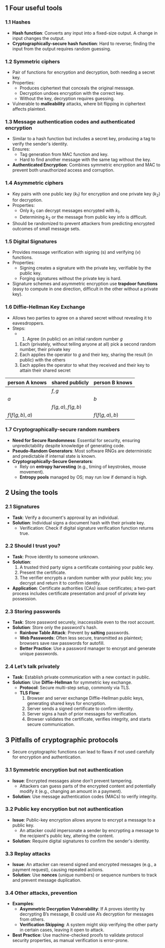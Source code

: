## 1 Four useful tools

### 1.1 Hashes
- **Hash function**: Converts any input into a fixed-size output. A change in input changes the output.
- **Cryptographically-secure hash function**: Hard to reverse; finding the input from the output requires random guessing.
### 1.2 Symmetric ciphers
- Pair of functions for encryption and decryption, both needing a secret key.
- Properties:
	- Produces ciphertext that conceals the original message.
	- Decryption undoes encryption with the correct key.
	- Without the key, decryption requires guessing.
- Vulnerable to **malleability** attacks, where bit flipping in ciphertext affects plaintext.
### 1.3 Message authentication codes and authenticated encryption
- Similar to a hash function but includes a secret key, producing a tag to verify the sender's identity.
- Ensures:
	- Tag generation from MAC function and key.
	- Hard to find another message with the same tag without the key.
- **Authenticated Encryption**: Combines symmetric encryption and MAC to prevent both unauthorized access and corruption.
### 1.4 Asymmetric ciphers
- Key pairs with one public key ($k_1$) for encryption and one private key ($k_2$) for decryption.
- Properties:
	- Only $k_2$ can decrypt messages encrypted with $k_1$.
	- Determining $k_2$ or the message from public key info is difficult.
- Should be randomized to prevent attackers from predicting encrypted outcomes of small message sets.
### 1.5 Digital Signatures
- Provides message verification with signing (s) and verifying (v) functions.
- Properties:
	- Signing creates a signature with the private key, verifiable by the public key.
	- Forging signatures without the private key is hard.
- Signature schemes and asymmetric encryption use **trapdoor functions** (easy to compute in one direction, difficult in the other without a private key).
### 1.6 Diffie-Hellman Key Exchange
- Allows two parties to agree on a shared secret without revealing it to eavesdroppers.
- Steps:
    - 1. Agree (in public) on an initial random number $g$
	1. Each (privately, without telling anyone at all) pick a second random number, their private key
	2. Each applies the operator to $g$ and their key, sharing the result (in public) with the others
	3. Each applies the operator to what they received and their key to attain their shared secret

| person A knows | shared publicly | person B knows |
| -------------- | --------------- | -------------- |
|                | $f,g$           |                |
| $a$            |                 | $b$            |
|                | $f(g,a),f(g,b)$ |                |
| $f(f(g,b),a)$  |                 | $f(f(g,a),b)$  |
### 1.7 Cryptographically-secure random numbers
- **Need for Secure Randomness**: Essential for security, ensuring unpredictability despite knowledge of generating code.
- **Pseudo-Random Generators**: Most software RNGs are deterministic and predictable if internal state is known.
- **Cryptographically-Secure Generators**:
	- Rely on **entropy harvesting** (e.g., timing of keystrokes, mouse movement).
	- **Entropy pools** managed by OS; may run low if demand is high.
## 2 Using the tools

### 2.1 Signatures
- **Task**: Verify a document's approval by an individual.
- **Solution**: Individual signs a document hash with their private key.
    - Verification: Check if digital signature verification function returns true.
### 2.2 Should I trust you?
- **Task**: Prove identity to someone unknown.
- **Solution**:
    1. A trusted third party signs a certificate containing your public key.
    2. Present the certificate.
    3. The verifier encrypts a random number with your public key; you decrypt and return it to confirm identity.
- **Application**: Certificate authorities (CAs) issue certificates; a two-part process includes certificate presentation and proof of private key possession.
### 2.3 Storing passwords
- **Task**: Store password securely, inaccessible even to the root account.
- **Solution**: Store only the password's hash.
    - **Rainbow Table Attack**: Prevent by **salting** passwords.
    - **Web Passwords**: Often less secure, transmitted as plaintext; browsers save raw passwords for autofill.
    - **Better Practice**: Use a password manager to encrypt and generate unique passwords.
### 2.4 Let’s talk privately
- **Task**: Establish private communication with a new contact in public.
- **Solution**: Use **Diffie-Hellman** for symmetric key exchange.
    - **Protocol**: Secure multi-step setup, commonly via TLS.
    - **TLS Flow**:
        1. Browser and server exchange Diffie-Hellman public keys, generating shared keys for encryption.
        2. Server sends a signed certificate to confirm identity.
        3. Server signs a hash of prior messages for verification.
        4. Browser validates the certificate, verifies integrity, and starts secure communication.
## 3 Pitfalls of cryptographic protocols
- Secure cryptographic functions can lead to flaws if not used carefully for encryption and authentication.
### 3.1 Symmetric encryption but not authentication
- **Issue**: Encrypted messages alone don’t prevent tampering.
    - Attackers can guess parts of the encrypted content and potentially modify it (e.g., changing an amount in a payment).
- **Solution**: Use message authentication codes (MACs) to verify integrity.
### 3.2 Public key encryption but not authentication
- **Issue**: Public-key encryption allows anyone to encrypt a message to a public key.
    - An attacker could impersonate a sender by encrypting a message to the recipient's public key, altering the content.
- **Solution**: Require digital signatures to confirm the sender's identity.
### 3.3 Replay attacks
- **Issue**: An attacker can resend signed and encrypted messages (e.g., a payment request), causing repeated actions.
- **Solution**: Use **nonces** (unique numbers) or sequence numbers to track and prevent message duplication.
### 3.4 Other attacks, prevention
- **Examples**:
    - **Asymmetric Decryption Vulnerability**: If A proves identity by decrypting B’s message, B could use A’s decryption for messages from others.
    - **Verification Skipping**: A system might skip verifying the other party in certain cases, leaving it open to attack.
- **Best Practice**: Use machine-checked proofs to validate protocol security properties, as manual verification is error-prone.